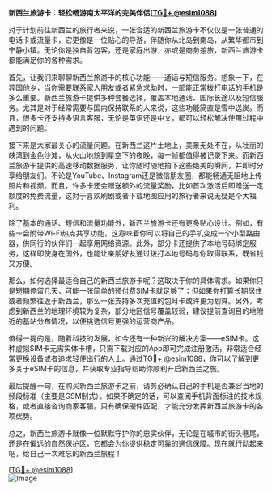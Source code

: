 **新西兰旅游卡：轻松畅游南太平洋的完美伴侣[[TG💪+ @esim1088](https://t.me/s/esim1088)]**

对于计划前往新西兰的旅行者来说，一张合适的新西兰旅游卡不仅仅是一张普通的电话卡或流量卡，它更像是一位贴心的导游，伴随你从北岛到南岛，从繁华都市到宁静小镇。无论你是独自背包客，还是家庭出游，亦或是商务差旅，新西兰旅游卡都能满足你的各种需求。

首先，让我们来聊聊新西兰旅游卡的核心功能——通话与短信服务。想象一下，在异国他乡，当你需要联系家人朋友或者紧急求助时，一部能正常拨打电话的手机是多么重要。新西兰旅游卡提供多种套餐选择，覆盖本地通话、国际长途以及短信服务。尤其是对于经常需要与国内保持联系的人来说，这些功能简直是雪中送炭。而且，很多卡还支持多语言客服，无论是英语还是中文，都可以轻松解决使用过程中遇到的问题。

接下来是大家最关心的流量问题。在新西兰这片土地上，美景无处不在，从壮丽的峡湾到金色沙滩，从火山地貌到星空下的夜晚，每一帧都值得被记录下来。而新西兰旅游卡提供的高速移动数据服务，让你随时随地拍下这些绝美的瞬间，并即时分享给朋友们。不论是YouTube、Instagram还是微信朋友圈，都能畅通无阻地上传照片和视频。而且，许多卡还会赠送额外的流量奖励，比如首次激活后即赠送一定额度的免费流量，这对于喜欢刷剧或者下载地图应用的旅行者来说无疑是个大福利。

除了基本的通话、短信和流量功能外，新西兰旅游卡还有更多贴心设计。例如，有些卡会附带Wi-Fi热点共享功能，这意味着你可以将自己的手机变成一个小型路由器，供同行的伙伴们一起享用网络资源。此外，部分卡还提供了本地号码绑定服务，这样即使身在国外，也能让亲朋好友通过拨打本地号码与你取得联系，既省钱又方便。

那么，如何选择最适合自己的新西兰旅游卡呢？这取决于你的具体需求。如果你只是短期停留几天，可能一张简单的预付费SIM卡就足够了；但如果你打算长期居住或者频繁往返于新西兰，那么一张支持多次充值的包月卡或许更为划算。另外，考虑到新西兰的地理环境较为复杂，部分地区信号覆盖较弱，建议提前查询目的地附近的基站分布情况，以便挑选信号更强的运营商产品。

值得一提的是，随着科技的发展，如今还有一种新兴的解决方案——eSIM卡。这种虚拟SIM卡无需实体卡槽，只需下载对应的App即可完成注册激活，非常适合经常更换设备或者追求轻便出行的人士。通过[TG💪+ @esim1088](https://t.me/s/esim1088)，你可以了解到更多关于eSIM卡的信息，并获取专业指导帮助你顺利开启新西兰之旅。

最后提醒一句，在购买新西兰旅游卡之前，请务必确认自己的手机是否兼容当地的频段标准（主要是GSM制式）。如果不确定的话，可以查阅手机背面标注的技术规格，或者直接咨询商家客服。只有确保硬件匹配，才能充分发挥新西兰旅游卡的各项优势。

总之，新西兰旅游卡就像一位默默守护你的忠实伙伴，无论是在城市的街头巷尾，还是在偏远的自然保护区，它都会为你提供稳定可靠的通信保障。现在就行动起来吧，给自己一次难忘的新西兰旅程！

[[TG💪+ @esim1088](https://t.me/s/esim1088)]  
![Image](https://i.postimg.cc/4NQfJmqS/Snipaste-2025-05-13-00-14-12.png)